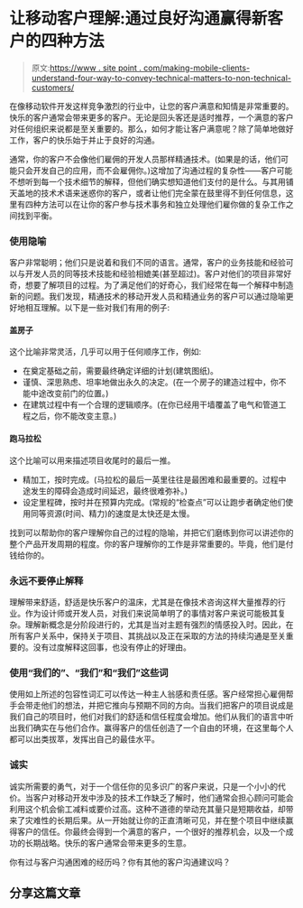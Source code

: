 # 让移动客户理解:通过良好沟通赢得新客户的四种方法

> 原文:[https://www . site point . com/making-mobile-clients-understand-four-way-to-convey-technical-matters-to-non-technical-customers/](https://www.sitepoint.com/making-mobile-clients-understand-four-ways-to-convey-technical-matters-to-non-technical-customers/)

在像移动软件开发这样竞争激烈的行业中，让您的客户满意和知情是非常重要的。快乐的客户通常会带来更多的客户。无论是回头客还是适时推荐，一个满意的客户对任何组织来说都是至关重要的。那么，如何才能让客户满意呢？除了简单地做好工作，客户的快乐始于并止于良好的沟通。

通常，你的客户不会像他们雇佣的开发人员那样精通技术。(如果是的话，他们可能只会开发自己的应用，而不会雇佣你。)这增加了沟通过程的复杂性——客户可能不想听到每一个技术细节的解释，但他们确实想知道他们支付的是什么。与其用铺天盖地的技术术语来迷惑你的客户，或者让他们完全蒙在鼓里得不到任何信息，这里有四种方法可以在让你的客户参与技术事务和独立处理他们雇你做的复杂工作之间找到平衡。

### 使用隐喻

客户非常聪明；他们只是说着和我们不同的语言。通常，客户的业务技能和经验可以与开发人员的同等技术技能和经验相媲美(甚至超过)。客户对他们的项目非常好奇，想要了解项目的过程。为了满足他们的好奇心，我们经常在每一个解释中制造新的问题。我们发现，精通技术的移动开发人员和精通业务的客户可以通过隐喻更好地相互理解。以下是一些对我们有用的例子:

#### **盖房子**

这个比喻非常灵活，几乎可以用于任何顺序工作，例如:

*   在奠定基础之前，需要最终确定详细的计划(建筑图纸)。
*   谨慎、深思熟虑、坦率地做出永久的决定。(在一个房子的建造过程中，你不能中途改变前门的位置。)
*   在建筑过程中有一个合理的逻辑顺序。(在你已经用干墙覆盖了电气和管道工程之后，你不能改变主意。)

#### 跑马拉松

这个比喻可以用来描述项目收尾时的最后一推。

*   精加工，按时完成。(马拉松的最后一英里往往是最困难和最重要的。过程中途发生的障碍会造成时间延迟，最终很难弥补。)
*   设定里程碑，按时并在预算内完成。(常规的“检查点”可以让跑步者确定他们使用同等资源(时间、精力)的速度是太快还是太慢。

找到可以帮助你的客户理解你自己的过程的隐喻，并把它们磨练到你可以讲述你的整个产品开发周期的程度。你的客户理解你的工作是非常重要的。毕竟，他们是付钱给你的。

### 永远不要停止解释

理解带来舒适，舒适是快乐客户的温床，尤其是在像技术咨询这样大量推荐的行业。作为设计师或开发人员，对我们来说简单明了的事情对客户来说可能极其复杂。理解新概念是分阶段进行的，尤其是当对主题有强烈的情感投入时。因此，在所有客户关系中，保持关于项目、其挑战以及正在采取的方法的持续沟通是至关重要的。没有过度解释这回事，也没有停止的好理由。

### 使用“我们的”、“我们”和“我们”这些词

使用如上所述的包容性词汇可以传达一种主人翁感和责任感。客户经常担心雇佣帮手会带走他们的想法，并把它推向与预期不同的方向。当我们把客户的项目说成是我们自己的项目时，他们对我们的舒适和信任程度会增加。他们从我们的语言中听出我们确实在与他们合作。赢得客户的信任创造了一个自由的环境，在这里每个人都可以出类拔萃，发挥出自己的最佳水平。

### 诚实

诚实所需要的勇气，对于一个信任你的见多识广的客户来说，只是一个小小的代价。当客户对移动开发中涉及的技术工作缺乏了解时，他们通常会担心顾问可能会利用这个机会偷工减料或要价过高。这种不道德的举动充其量只是短期收益，却带来了灾难性的长期后果。从一开始就让你的正直清晰可见，并在整个项目中继续赢得客户的信任。你最终会得到一个满意的客户，一个很好的推荐机会，以及一个成功的长期战略。快乐的客户通常会带来更多的生意。

你有过与客户沟通困难的经历吗？你有其他的客户沟通建议吗？

## 分享这篇文章